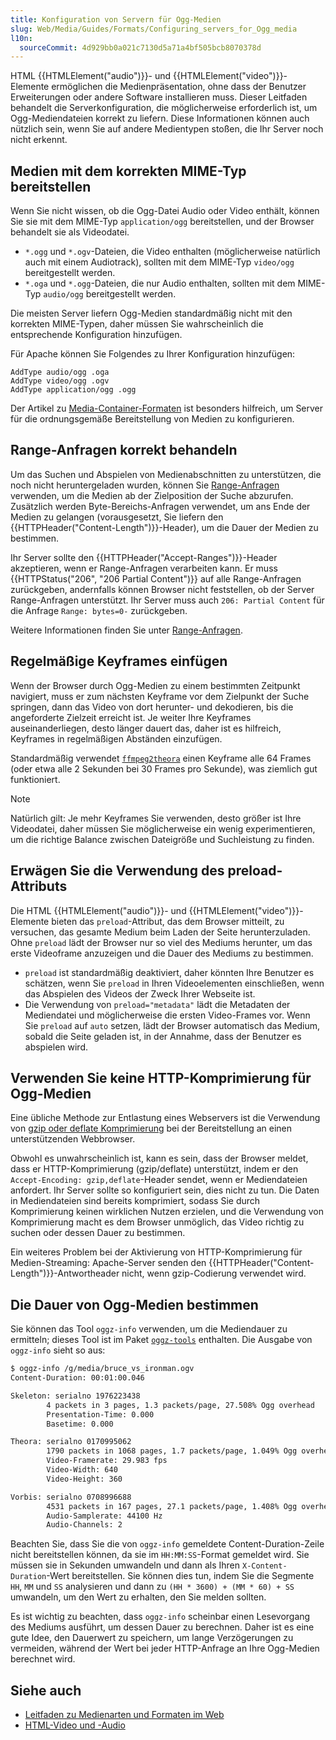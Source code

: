 ```yaml
---
title: Konfiguration von Servern für Ogg-Medien
slug: Web/Media/Guides/Formats/Configuring_servers_for_Ogg_media
l10n:
  sourceCommit: 4d929bb0a021c7130d5a71a4bf505bcb8070378d
---
```


HTML {{HTMLElement("audio")}}- und {{HTMLElement("video")}}-Elemente ermöglichen die Medienpräsentation, ohne dass der Benutzer Erweiterungen oder andere Software installieren muss.
Dieser Leitfaden behandelt die Serverkonfiguration, die möglicherweise erforderlich ist, um Ogg-Mediendateien korrekt zu liefern.
Diese Informationen können auch nützlich sein, wenn Sie auf andere Medientypen stoßen, die Ihr Server noch nicht erkennt.

## Medien mit dem korrekten MIME-Typ bereitstellen

Wenn Sie nicht wissen, ob die Ogg-Datei Audio oder Video enthält, können Sie sie mit dem MIME-Typ `application/ogg` bereitstellen, und der Browser behandelt sie als Videodatei.

- `*.ogg` und `*.ogv`-Dateien, die Video enthalten (möglicherweise natürlich auch mit einem Audiotrack), sollten mit dem MIME-Typ `video/ogg` bereitgestellt werden.
- `*.oga` und `*.ogg`-Dateien, die nur Audio enthalten, sollten mit dem MIME-Typ `audio/ogg` bereitgestellt werden.

Die meisten Server liefern Ogg-Medien standardmäßig nicht mit den korrekten MIME-Typen, daher müssen Sie wahrscheinlich die entsprechende Konfiguration hinzufügen.

Für Apache können Sie Folgendes zu Ihrer Konfiguration hinzufügen:

```apacheconf
AddType audio/ogg .oga
AddType video/ogg .ogv
AddType application/ogg .ogg
```

Der Artikel zu [Media-Container-Formaten](/de/docs/Web/Media/Guides/Formats/Containers) ist besonders hilfreich, um Server für die ordnungsgemäße Bereitstellung von Medien zu konfigurieren.

## Range-Anfragen korrekt behandeln

Um das Suchen und Abspielen von Medienabschnitten zu unterstützen, die noch nicht heruntergeladen wurden, können Sie [Range-Anfragen](/de/docs/Web/HTTP/Guides/Range_requests) verwenden, um die Medien ab der Zielposition der Suche abzurufen.
Zusätzlich werden Byte-Bereichs-Anfragen verwendet, um ans Ende der Medien zu gelangen (vorausgesetzt, Sie liefern den {{HTTPHeader("Content-Length")}}-Header), um die Dauer der Medien zu bestimmen.

Ihr Server sollte den {{HTTPHeader("Accept-Ranges")}}-Header akzeptieren, wenn er Range-Anfragen verarbeiten kann.
Er muss {{HTTPStatus("206", "206 Partial Content")}} auf alle Range-Anfragen zurückgeben, andernfalls können Browser nicht feststellen, ob der Server Range-Anfragen unterstützt.
Ihr Server muss auch `206: Partial Content` für die Anfrage `Range: bytes=0-` zurückgeben.

Weitere Informationen finden Sie unter [Range-Anfragen](/de/docs/Web/HTTP/Guides/Range_requests).

## Regelmäßige Keyframes einfügen

Wenn der Browser durch Ogg-Medien zu einem bestimmten Zeitpunkt navigiert, muss er zum nächsten Keyframe vor dem Zielpunkt der Suche springen, dann das Video von dort herunter- und dekodieren, bis die angeforderte Zielzeit erreicht ist. Je weiter Ihre Keyframes auseinanderliegen, desto länger dauert das, daher ist es hilfreich, Keyframes in regelmäßigen Abständen einzufügen.

Standardmäßig verwendet [`ffmpeg2theora`](https://gitlab.xiph.org/xiph/ffmpeg2theora) einen Keyframe alle 64 Frames (oder etwa alle 2 Sekunden bei 30 Frames pro Sekunde), was ziemlich gut funktioniert.

> [!NOTE]
> Natürlich gilt: Je mehr Keyframes Sie verwenden, desto größer ist Ihre Videodatei, daher müssen Sie möglicherweise ein wenig experimentieren, um die richtige Balance zwischen Dateigröße und Suchleistung zu finden.

## Erwägen Sie die Verwendung des preload-Attributs

Die HTML {{HTMLElement("audio")}}- und {{HTMLElement("video")}}-Elemente bieten das `preload`-Attribut, das dem Browser mitteilt, zu versuchen, das gesamte Medium beim Laden der Seite herunterzuladen. Ohne `preload` lädt der Browser nur so viel des Mediums herunter, um das erste Videoframe anzuzeigen und die Dauer des Mediums zu bestimmen.

- `preload` ist standardmäßig deaktiviert, daher könnten Ihre Benutzer es schätzen, wenn Sie `preload` in Ihren Videoelementen einschließen, wenn das Abspielen des Videos der Zweck Ihrer Webseite ist.
- Die Verwendung von `preload="metadata"` lädt die Metadaten der Mediendatei und möglicherweise die ersten Video-Frames vor. Wenn Sie `preload` auf `auto` setzen, lädt der Browser automatisch das Medium, sobald die Seite geladen ist, in der Annahme, dass der Benutzer es abspielen wird.

## Verwenden Sie keine HTTP-Komprimierung für Ogg-Medien

Eine übliche Methode zur Entlastung eines Webservers ist die Verwendung von [gzip oder deflate Komprimierung](https://betterexplained.com/articles/how-to-optimize-your-site-with-gzip-compression/) bei der Bereitstellung an einen unterstützenden Webbrowser.

Obwohl es unwahrscheinlich ist, kann es sein, dass der Browser meldet, dass er HTTP-Komprimierung (gzip/deflate) unterstützt, indem er den `Accept-Encoding: gzip,deflate`-Header sendet, wenn er Mediendateien anfordert. Ihr Server sollte so konfiguriert sein, dies nicht zu tun. Die Daten in Mediendateien sind bereits komprimiert, sodass Sie durch Komprimierung keinen wirklichen Nutzen erzielen, und die Verwendung von Komprimierung macht es dem Browser unmöglich, das Video richtig zu suchen oder dessen Dauer zu bestimmen.

Ein weiteres Problem bei der Aktivierung von HTTP-Komprimierung für Medien-Streaming: Apache-Server senden den {{HTTPHeader("Content-Length")}}-Antwortheader nicht, wenn gzip-Codierung verwendet wird.

## Die Dauer von Ogg-Medien bestimmen

Sie können das Tool `oggz-info` verwenden, um die Mediendauer zu ermitteln; dieses Tool ist im Paket [`oggz-tools`](https://www.xiph.org/oggz/) enthalten. Die Ausgabe von `oggz-info` sieht so aus:

```bash
$ oggz-info /g/media/bruce_vs_ironman.ogv
Content-Duration: 00:01:00.046

Skeleton: serialno 1976223438
        4 packets in 3 pages, 1.3 packets/page, 27.508% Ogg overhead
        Presentation-Time: 0.000
        Basetime: 0.000

Theora: serialno 0170995062
        1790 packets in 1068 pages, 1.7 packets/page, 1.049% Ogg overhead
        Video-Framerate: 29.983 fps
        Video-Width: 640
        Video-Height: 360

Vorbis: serialno 0708996688
        4531 packets in 167 pages, 27.1 packets/page, 1.408% Ogg overhead
        Audio-Samplerate: 44100 Hz
        Audio-Channels: 2
```

Beachten Sie, dass Sie die von `oggz-info` gemeldete Content-Duration-Zeile nicht bereitstellen können, da sie im `HH:MM:SS`-Format gemeldet wird.
Sie müssen sie in Sekunden umwandeln und dann als Ihren `X-Content-Duration`-Wert bereitstellen.
Sie können dies tun, indem Sie die Segmente `HH`, `MM` und `SS` analysieren und dann zu `(HH * 3600) + (MM * 60) + SS` umwandeln, um den Wert zu erhalten, den Sie melden sollten.

Es ist wichtig zu beachten, dass `oggz-info` scheinbar einen Lesevorgang des Mediums ausführt, um dessen Dauer zu berechnen. Daher ist es eine gute Idee, den Dauerwert zu speichern, um lange Verzögerungen zu vermeiden, während der Wert bei jeder HTTP-Anfrage an Ihre Ogg-Medien berechnet wird.

## Siehe auch

- [Leitfaden zu Medienarten und Formaten im Web](/de/docs/Web/Media/Guides/Formats)
- [HTML-Video und -Audio](/de/docs/Learn_web_development/Core/Structuring_content/HTML_video_and_audio)

